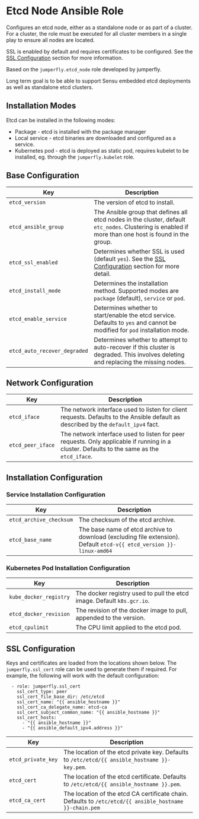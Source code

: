 # Etcd Node Ansible Role
Configures an etcd node, either as a standalone node or as part of a cluster.
For a cluster, the role must be executed for all cluster members in a single play to ensure all nodes are located.

 
SSL is enabled by default and requires certificates to be configured.
See the [SSL Configuration](#ssl-configuration) section for more information.

Based on the `jumperfly.etcd_node` role developed by jumperfly.  

Long term goal is to be able to support Sensu embedded etcd deployments as well as standalone etcd clusters.

## Installation Modes
Etcd can be installed in the following modes:
* Package - etcd is installed with the package manager
* Local service - etcd binaries are downloaded and configured as a service.
* Kubernetes pod - etcd is deployed as static pod, requires kubelet to be installed, eg. through the  ``jumperfly.kubelet`` role.

## Base Configuration
| Key | Description |
|-----|-------------|
| ``etcd_version``               | The version of etcd to install. |
| ``etcd_ansible_group``         | The Ansible group that defines all etcd nodes in the cluster, default ``etc_nodes``. Clustering is enabled if more than one host is found in the group. |
| ``etcd_ssl_enabled``           | Determines whether SSL is used (default ``yes``). See the [SSL Configuration](#ssl-configuration) section for more detail. |
| ``etcd_install_mode``          | Determines the installation method. Supported modes are ``package`` (default), ``service`` or ``pod``. |
| ``etcd_enable_service``        | Determines whether to start/enable the etcd service. Defaults to ``yes`` and cannot be modified for ``pod`` installation mode. |
| ``etcd_auto_recover_degraded`` | Determines whether to attempt to auto-recover if this cluster is degraded. This involves deleting and replacing the missing nodes. |

## Network Configuration
| Key | Description |
|-----|-------------|
| ``etcd_iface``      | The network interface used to listen for client requests. Defaults to the Ansible default as described by the ``default_ipv4`` fact. |
| ``etcd_peer_iface`` | The network interface used to listen for peer requests. Only applicable if running in a cluster. Defaults to the same as the ``etcd_iface``. |

## Installation Configuration
### Service Installation Configuration
| Key | Description |
|-----|-------------|
| ``etcd_archive_checksum`` | The checksum of the etcd archive. |
| ``etcd_base_name``        | The base name of etcd archive to download (excluding file extension). Default ``etcd-v{{ etcd_version }}-linux-amd64`` |

### Kubernetes Pod Installation Configuration
| Key | Description |
|-----|-------------|
| ``kube_docker_registry`` | The docker registry used to pull the etcd image. Default ``k8s.gcr.io``. |
| ``etcd_docker_revision`` | The revision of the docker image to pull, appended to the version. |
| ``etcd_cpulimit``        | The CPU limit applied to the etcd pod. |

## SSL Configuration
Keys and certificates are loaded from the locations shown below.
The ``jumperfly.ssl_cert`` role can be used to generate them if required. For example, the following will work with the default configuration:
```
  - role: jumperfly.ssl_cert
    ssl_cert_type: peer
    ssl_cert_file_base_dir: /etc/etcd
    ssl_cert_name: "{{ ansible_hostname }}"
    ssl_cert_ca_delegate_name: etcd-ca
    ssl_cert_subject_common_name: "{{ ansible_hostname }}"
    ssl_cert_hosts:
      - "{{ ansible_hostname }}"
      - "{{ ansible_default_ipv4.address }}"
```

| Key | Description |
|-----|-------------|
| ``etcd_private_key`` | The location of the etcd private key. Defaults to ``/etc/etcd/{{ ansible_hostname }}-key.pem``. |
| ``etcd_cert``        | The location of the etcd certificate. Defaults to ``/etc/etcd/{{ ansible_hostname }}.pem``. |
| ``etcd_ca_cert``     | The location of the etcd CA certificate chain. Defaults to ``/etc/etcd/{{ ansible_hostname }}-chain.pem`` |
